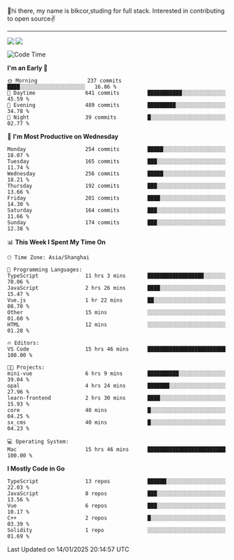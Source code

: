 👋hi there, my name is blkcor,studing for full stack.
Interested in contributing to open source✌️

<hr/>

![](https://github-readme-stats.vercel.app/api?username=blkcor)
<a href="https://github.com/blkcor/github-readme-stats">
    <img align="left" src="https://github-readme-stats.vercel.app/api/top-langs/?username=blkcor&hide=jupyter%20notebook,shaderlab,tex,c%23&langs_count=9" />
</a>


<!--START_SECTION:waka-->
![Code Time](http://img.shields.io/badge/Code%20Time-1%2C777%20hrs%202%20mins-blue)

**I'm an Early 🐤** 

```text
🌞 Morning                237 commits         ████░░░░░░░░░░░░░░░░░░░░░   16.86 % 
🌆 Daytime                641 commits         ███████████░░░░░░░░░░░░░░   45.59 % 
🌃 Evening                489 commits         █████████░░░░░░░░░░░░░░░░   34.78 % 
🌙 Night                  39 commits          █░░░░░░░░░░░░░░░░░░░░░░░░   02.77 % 
```
📅 **I'm Most Productive on Wednesday** 

```text
Monday                   254 commits         █████░░░░░░░░░░░░░░░░░░░░   18.07 % 
Tuesday                  165 commits         ███░░░░░░░░░░░░░░░░░░░░░░   11.74 % 
Wednesday                256 commits         █████░░░░░░░░░░░░░░░░░░░░   18.21 % 
Thursday                 192 commits         ███░░░░░░░░░░░░░░░░░░░░░░   13.66 % 
Friday                   201 commits         ████░░░░░░░░░░░░░░░░░░░░░   14.30 % 
Saturday                 164 commits         ███░░░░░░░░░░░░░░░░░░░░░░   11.66 % 
Sunday                   174 commits         ███░░░░░░░░░░░░░░░░░░░░░░   12.38 % 
```


📊 **This Week I Spent My Time On** 

```text
🕑︎ Time Zone: Asia/Shanghai

💬 Programming Languages: 
TypeScript               11 hrs 3 mins       ██████████████████░░░░░░░   70.06 % 
JavaScript               2 hrs 26 mins       ████░░░░░░░░░░░░░░░░░░░░░   15.47 % 
Vue.js                   1 hr 22 mins        ██░░░░░░░░░░░░░░░░░░░░░░░   08.70 % 
Other                    15 mins             ░░░░░░░░░░░░░░░░░░░░░░░░░   01.60 % 
HTML                     12 mins             ░░░░░░░░░░░░░░░░░░░░░░░░░   01.28 % 

🔥 Editors: 
VS Code                  15 hrs 46 mins      █████████████████████████   100.00 % 

🐱‍💻 Projects: 
mini-vue                 6 hrs 9 mins        ██████████░░░░░░░░░░░░░░░   39.04 % 
opal                     4 hrs 24 mins       ███████░░░░░░░░░░░░░░░░░░   27.96 % 
learn-frontend           2 hrs 30 mins       ████░░░░░░░░░░░░░░░░░░░░░   15.93 % 
core                     40 mins             █░░░░░░░░░░░░░░░░░░░░░░░░   04.25 % 
sx_cms                   40 mins             █░░░░░░░░░░░░░░░░░░░░░░░░   04.23 % 

💻 Operating System: 
Mac                      15 hrs 46 mins      █████████████████████████   100.00 % 
```

**I Mostly Code in Go** 

```text
TypeScript               13 repos            ██████░░░░░░░░░░░░░░░░░░░   22.03 % 
JavaScript               8 repos             ███░░░░░░░░░░░░░░░░░░░░░░   13.56 % 
Vue                      6 repos             ███░░░░░░░░░░░░░░░░░░░░░░   10.17 % 
C++                      2 repos             █░░░░░░░░░░░░░░░░░░░░░░░░   03.39 % 
Solidity                 1 repo              ░░░░░░░░░░░░░░░░░░░░░░░░░   01.69 % 
```




 Last Updated on 14/01/2025 20:14:57 UTC
<!--END_SECTION:waka-->


